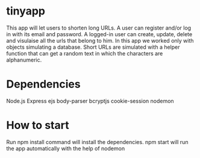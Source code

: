 # tinyapp
This app will let users to shorten long URLs.
A user can register and/or log in with its email and password.
A logged-in user can create, update, delete and visulaise all 
the urls that belong to him.
In this app we worked only with objects simulating a database.
Short URLs are simulated with a helper function that can get a random 
text in which the characters are alphanumeric.

# Dependencies
Node.js
Express
ejs
body-parser
bcryptjs
cookie-session
nodemon

# How to start
Run npm install command will install the dependencies.
npm start will run the app automatically with the help of nodemon



